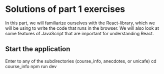 # Solutions of part 1 exercises

In this part, we will familiarize ourselves with the React-library, which we will be using to write the code that runs in the browser. We will also look at some features of JavaScript that are important for understanding React.

## Start the application

Enter to any of the subdirectories (course_info, anecdotes, or unicafe)
cd course_info
npm run dev
